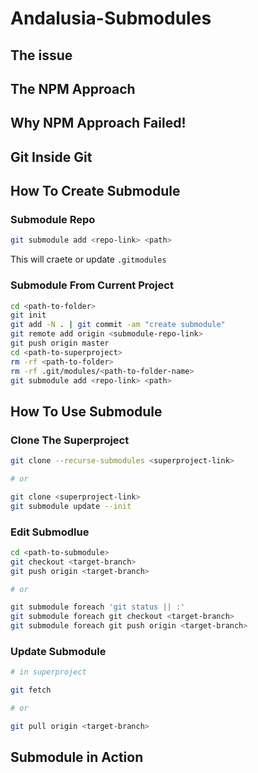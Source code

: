 # Andalusia-Submodules

## The issue

## The NPM Approach

## Why NPM Approach Failed!

## Git Inside Git

## How To Create Submodule

### Submodule Repo

```bash
git submodule add <repo-link> <path>
```

This will craete or update `.gitmodules`

### Submodule From Current Project

```bash
cd <path-to-folder>
git init
git add -N . | git commit -am "create submodule"
git remote add origin <submodule-repo-link>
git push origin master
cd <path-to-superproject>
rm -rf <path-to-folder>
rm -rf .git/modules/<path-to-folder-name>
git submodule add <repo-link> <path>
```

## How To Use Submodule

### Clone The Superproject

```bash
git clone --recurse-submodules <superproject-link>

# or

git clone <superproject-link>
git submodule update --init
```

### Edit Submodlue

```bash
cd <path-to-submodule>
git checkout <target-branch>
git push origin <target-branch>

# or

git submodule foreach 'git status || :'
git submodule foreach git checkout <target-branch>
git submodule foreach git push origin <target-branch>
```

### Update Submodule

```bash
# in superproject

git fetch

# or

git pull origin <target-branch>
```

## Submodule in Action
